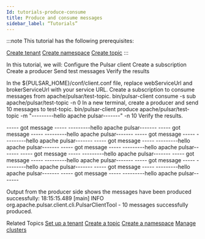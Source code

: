 ```yaml
---
Id: tutorials-produce-consume
title: Produce and consume messages
sidebar_label: “Tutorials”
---
```



:::note
This tutorial has the following prerequisites:

[Create tenant](tutorials-tenant.md)
[Create namespace](tutorials-namespace.md)
[Create topic](tutorials-topic.md)
:::


In this tutorial, we will:
Configure the Pulsar client
Create a subscription
Create a producer
Send test messages
Verify the results

In the ${PULSAR_HOME}/conf/client.conf file, replace webServiceUrl and brokerServiceUrl with your service URL.
Create a subscription to consume messages from apache/pulsar/test-topic.
bin/pulsar-client consume -s sub apache/pulsar/test-topic  -n 0
In a new terminal, create a producer and send 10 messages to test-topic.
bin/pulsar-client produce apache/pulsar/test-topic  -m "---------hello apache pulsar-------" -n 10
Verify the results.

----- got message -----
---------hello apache pulsar-------
----- got message -----
---------hello apache pulsar-------
----- got message -----
---------hello apache pulsar-------
----- got message -----
---------hello apache pulsar-------
----- got message -----
---------hello apache pulsar-------
----- got message -----
---------hello apache pulsar-------
----- got message -----
---------hello apache pulsar-------
----- got message -----
---------hello apache pulsar-------
----- got message -----
---------hello apache pulsar-------
----- got message -----
---------hello apache pulsar-------

Output from the producer side shows the messages have been produced successfully:
18:15:15.489 [main] INFO  org.apache.pulsar.client.cli.PulsarClientTool - 10 messages successfully produced.

Related Topics
[Set up a tenant](tutorials-tenant)
[Create a topic](tutorials-topic)
[Create a namespace](tutorials-namespace)
[Manage clusters](admin-api-clusters.md)









